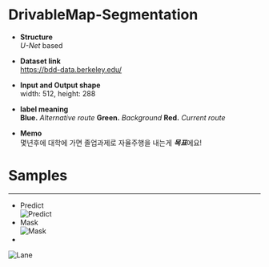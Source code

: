 # DrivableMap-Segmentation

* **Structure**  
*U-Net* based

* **Dataset link**  
https://bdd-data.berkeley.edu/


* **Input and Output shape**  
width: 512, height: 288


* **label meaning**  
**Blue.** *Alternative route* **Green.** *Background* **Red.** *Current route*  

* **Memo**  
몇년후에 대학에 가면 졸업과제로 자율주행을 내는게 ***목표***에요!

# Samples
--------
* Predict  
![Predict](https://user-images.githubusercontent.com/52787702/76678225-5dac2600-6619-11ea-970d-d41d41afe0ec.gif)
* Mask  
![Mask](https://user-images.githubusercontent.com/52787702/76678227-613fad00-6619-11ea-946b-a7cb561b8fc2.gif)
*   
![Lane](https://user-images.githubusercontent.com/52787702/76678485-cbf1e800-661b-11ea-98b9-7e2df1577ce8.gif)
